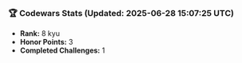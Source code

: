 ### 🏆 Codewars Stats (Updated: 2025-06-28 15:07:25 UTC)

- **Rank:** 8 kyu
- **Honor Points:** 3
- **Completed Challenges:** 1
